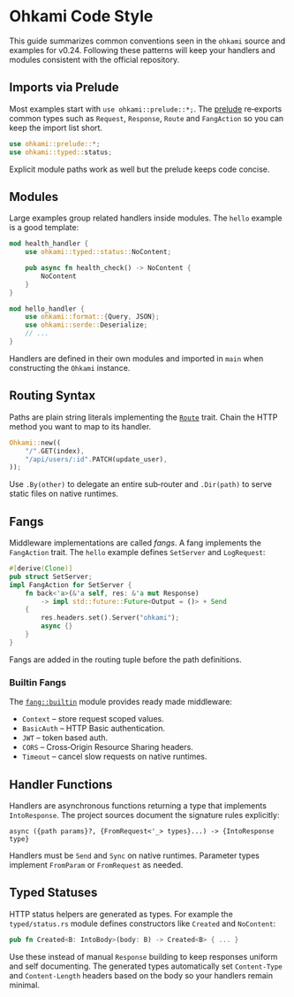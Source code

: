 # Ohkami Code Style

This guide summarizes common conventions seen in the `ohkami` source
and examples for v0.24.  Following these patterns will keep your
handlers and modules consistent with the official repository.

## Imports via Prelude

Most examples start with `use ohkami::prelude::*;`.  The
[prelude](../ohkami-0.24/ohkami/src/lib.rs) re‑exports common types such
as `Request`, `Response`, `Route` and `FangAction` so you can keep the
import list short.

```rust
use ohkami::prelude::*;
use ohkami::typed::status;
```

Explicit module paths work as well but the prelude keeps code concise.

## Modules

Large examples group related handlers inside modules.  The
`hello` example is a good template:

```rust
mod health_handler {
    use ohkami::typed::status::NoContent;

    pub async fn health_check() -> NoContent {
        NoContent
    }
}

mod hello_handler {
    use ohkami::format::{Query, JSON};
    use ohkami::serde::Deserialize;
    // ...
}
```

Handlers are defined in their own modules and imported in `main` when
constructing the `Ohkami` instance.

## Routing Syntax

Paths are plain string literals implementing the
[`Route`](../ohkami-0.24/ohkami/src/ohkami/routing.rs) trait.  Chain the
HTTP method you want to map to its handler.

```rust
Ohkami::new((
    "/".GET(index),
    "/api/users/:id".PATCH(update_user),
));
```

Use `.By(other)` to delegate an entire sub‑router and `.Dir(path)` to
serve static files on native runtimes.

## Fangs

Middleware implementations are called *fangs*.  A fang implements the
`FangAction` trait.  The `hello` example defines `SetServer` and
`LogRequest`:

```rust
#[derive(Clone)]
pub struct SetServer;
impl FangAction for SetServer {
    fn back<'a>(&'a self, res: &'a mut Response)
        -> impl std::future::Future<Output = ()> + Send
    {
        res.headers.set().Server("ohkami");
        async {}
    }
}
```

Fangs are added in the routing tuple before the path definitions.

### Builtin Fangs

The [`fang::builtin`](../ohkami-0.24/ohkami/src/fang/builtin) module
provides ready made middleware:

- `Context` – store request scoped values.
- `BasicAuth` – HTTP Basic authentication.
- `JWT` – token based auth.
- `CORS` – Cross‑Origin Resource Sharing headers.
- `Timeout` – cancel slow requests on native runtimes.

## Handler Functions

Handlers are asynchronous functions returning a type that implements
`IntoResponse`.  The project sources document the signature rules
explicitly:

```text
async ({path params}?, {FromRequest<'_> types}...) -> {IntoResponse type}
```

Handlers must be `Send` and `Sync` on native runtimes.  Parameter types
implement `FromParam` or `FromRequest` as needed.

## Typed Statuses

HTTP status helpers are generated as types.  For example the
`typed/status.rs` module defines constructors like `Created` and
`NoContent`:

```rust
pub fn Created<B: IntoBody>(body: B) -> Created<B> { ... }
```

Use these instead of manual `Response` building to keep responses
uniform and self documenting.  The generated types automatically set
`Content-Type` and `Content-Length` headers based on the body so your
handlers remain minimal.
